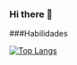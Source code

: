 ### Hi there 👋

###Habilidades

[![Top Langs](https://github-readme-stats.vercel.app/api/top-langs/?username=lukera)](https://github.com/anuraghazra/github-readme-stats)
